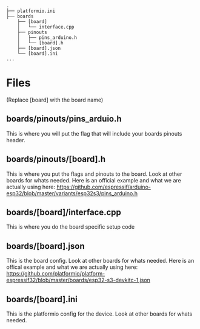 ```
.
├── platformio.ini
├── boards
    ├── [board]
    │   └── interface.cpp
    ├── pinouts
    │   ├── pins_arduino.h
    │   └── [board].h
    ├── [board].json
    └── [board].ini
...
```

# Files
(Replace \[board] with the board name)

## boards/pinouts/pins_arduio.h
This is where you will put the flag that will include your boards pinouts header.

## boards/pinouts/\[board].h
This is where you put the flags and pinouts to the board. Look at other boards for whats needed.
Here is an official example and what we are actually using here:
https://github.com/espressif/arduino-esp32/blob/master/variants/esp32s3/pins_arduino.h

## boards/\[board]/interface.cpp
This is where you do the board specific setup code

## boards/\[board].json
This is the board config. Look at other boards for whats needed.
Here is an offical example and what we are actually using here:
https://github.com/platformio/platform-espressif32/blob/master/boards/esp32-s3-devkitc-1.json

## boards/\[board].ini
This is the platformio config for the device. Look at other boards for whats needed.